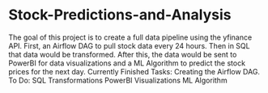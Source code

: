 # Stock-Predictions-and-Analysis
The goal of this project is to create a full data pipeline using the yfinance API.
First, an Airflow DAG to pull stock data every 24 hours.
Then in SQL that data would be transformed.
After this, the data would be sent to PowerBI for data visualizations and a ML Algorithm to predict the stock prices for the next day.
Currently Finished Tasks:
Creating the Airflow DAG.
To Do:
SQL Transformations
PowerBI Visualizations
ML Algorithm
